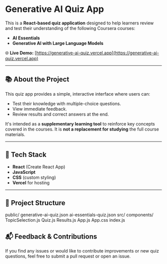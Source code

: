 # Generative AI Quiz App

This is a **React-based quiz application** designed to help learners review and test their understanding of the following Coursera courses:

- **AI Essentials**
- **Generative AI with Large Language Models**

🌐 **Live Demo:** [https://generative-ai-quiz.vercel.app](https://generative-ai-quiz.vercel.app)

---

## 📚 About the Project

This quiz app provides a simple, interactive interface where users can:

- Test their knowledge with multiple-choice questions.
- View immediate feedback.
- Review results and correct answers at the end.

It's intended as a **supplementary learning tool** to reinforce key concepts covered in the courses. It is **not a replacement for studying** the full course materials.

---

## 🚀 Tech Stack

- **React** (Create React App)
- **JavaScript**
- **CSS** (custom styling)
- **Vercel** for hosting

---

## 📁 Project Structure
public/
  generative-ai-quiz.json
  ai-essentials-quiz.json
src/
  components/
    TopicSelection.js
    Quiz.js
    Results.js
  App.js
  App.css
  index.js

## 📬 Feedback & Contributions
If you find any issues or would like to contribute improvements or new quiz questions, feel free to submit a pull request or open an issue.

